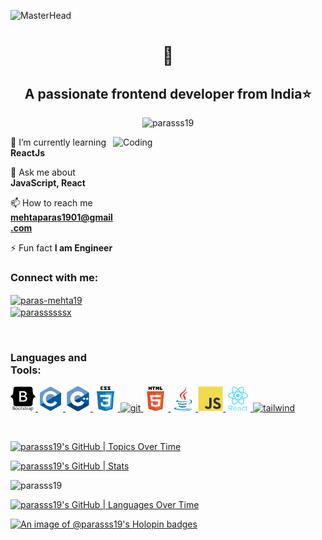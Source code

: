 ![MasterHead](https://res.cloudinary.com/dxxeks4o5/image/upload/v1690790167/github-header-image_vyjimt.png)

<h1 align="center">👋
<h2 align="center">A passionate frontend developer from India⭐</h3>

<p align="center"> <img src="https://komarev.com/ghpvc/?username=parasss19&label=Profile%20views&color=0e75b6&style=for-the-badge" alt="parasss19" /> </p>

<img align="right" alt="Coding" width="340" height="380" src="https://res.cloudinary.com/dxxeks4o5/image/upload/v1690792831/6876191_zh74es.jpg">

 🌱 I’m currently learning **ReactJs**

 💬 Ask me about **JavaScript, React**

 📫 How to reach me **mehtaparas1901@gmail.com**

⚡ Fun fact **I am Engineer**



<h3 align="left">Connect with me:</h3>
<p align="left">
<a href="https://linkedin.com/in/paras-mehta19" target="blank"><img align="center" src="https://raw.githubusercontent.com/rahuldkjain/github-profile-readme-generator/master/src/images/icons/Social/linked-in-alt.svg" alt="paras-mehta19" height="30" width="40" /></a>
<a href="https://instagram.com/parassssssx" target="blank"><img align="center" src="https://raw.githubusercontent.com/rahuldkjain/github-profile-readme-generator/master/src/images/icons/Social/instagram.svg" alt="parassssssx" height="30" width="40" /></a>
</p>
<br>

<h3 align="left">Languages and Tools:</h3>
<p align="left"> <a href="https://getbootstrap.com" target="_blank" rel="noreferrer"> <img src="https://raw.githubusercontent.com/devicons/devicon/master/icons/bootstrap/bootstrap-plain-wordmark.svg" alt="bootstrap" width="40" height="40"/> </a> <a href="https://www.cprogramming.com/" target="_blank" rel="noreferrer"> <img src="https://raw.githubusercontent.com/devicons/devicon/master/icons/c/c-original.svg" alt="c" width="40" height="40"/> </a> <a href="https://www.w3schools.com/cpp/" target="_blank" rel="noreferrer"> <img src="https://raw.githubusercontent.com/devicons/devicon/master/icons/cplusplus/cplusplus-original.svg" alt="cplusplus" width="40" height="40"/> </a> <a href="https://www.w3schools.com/css/" target="_blank" rel="noreferrer"> <img src="https://raw.githubusercontent.com/devicons/devicon/master/icons/css3/css3-original-wordmark.svg" alt="css3" width="40" height="40"/> </a> <a href="https://git-scm.com/" target="_blank" rel="noreferrer"> <img src="https://www.vectorlogo.zone/logos/git-scm/git-scm-icon.svg" alt="git" width="40" height="40"/> </a> <a href="https://www.w3.org/html/" target="_blank" rel="noreferrer"> <img src="https://raw.githubusercontent.com/devicons/devicon/master/icons/html5/html5-original-wordmark.svg" alt="html5" width="40" height="40"/> </a> <a href="https://www.java.com" target="_blank" rel="noreferrer"> <img src="https://raw.githubusercontent.com/devicons/devicon/master/icons/java/java-original.svg" alt="java" width="40" height="40"/> </a> <a href="https://developer.mozilla.org/en-US/docs/Web/JavaScript" target="_blank" rel="noreferrer"> <img src="https://raw.githubusercontent.com/devicons/devicon/master/icons/javascript/javascript-original.svg" alt="javascript" width="40" height="40"/> </a> <a href="https://reactjs.org/" target="_blank" rel="noreferrer"> <img src="https://raw.githubusercontent.com/devicons/devicon/master/icons/react/react-original-wordmark.svg" alt="react" width="40" height="40"/> </a> <a href="https://tailwindcss.com/" target="_blank" rel="noreferrer"> <img src="https://www.vectorlogo.zone/logos/tailwindcss/tailwindcss-icon.svg" alt="tailwind" width="40" height="40"/> </a> </p>

<br>

[![parasss19's GitHub | Topics Over Time](https://stats.quine.sh/parasss19/topics-over-time?theme=dark)](https://quine.sh?utm_source=widgets&utm_campaign=parasss19)

[![parasss19's GitHub | Stats](https://stats.quine.sh/parasss19/github?theme=dark)](https://quine.sh?utm_source=widgets&utm_campaign=parasss19)

<p><img  src="https://github-readme-streak-stats.herokuapp.com/?user=parasss19&" alt="parasss19" /></p>

[![parasss19's GitHub | Languages Over Time](https://stats.quine.sh/parasss19/languages-over-time?theme=dark)](https://quine.sh?utm_source=widgets&utm_campaign=parasss19)

[![An image of @parasss19's Holopin badges](https://holopin.me/parasss19)](https://holopin.io/@parasss19)
